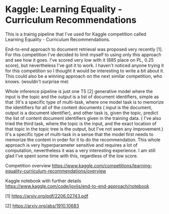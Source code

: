 **Kaggle: Learning Equality - Curriculum Recommendations**
===============

This is a trainig pipeline that I've used for Kaggle competition called Learning Equality - Curriculum Recommendations.

End-to-end approach to document retrieval was proposed very recently [1]. For this competition I've decided to limit myself to using only this approach and see how it goes. I've scored very low with it (885 place on PL, 0.25 score), but nevertheless I've got it to work. I haven't noticed anyone trying it for this competition so I thought it would be interesting to write a bit about it. This could also be a winning approach on the next similar competition, who knows. (wouldn't surprise me)

Whole inference pipeline is just one T5 [2] generative model where the input is the topic and the output is a list of document identifiers, simple as that :)It's a specific type of multi-task, where one model task is to memorize the identifiers for all of the content documents ( input is the document, output is a document identifier), and other task is, given the topic, predict the list of content document identifiers given in the training data. ( I've also tried the third task, where the topic is the input, and the exact location of that topic in the topic tree is the output, but I've not seen any improvement.) It's a specific type of multi-task in a sense that the model first needs to memorize the content in order for it to do the recommendation. This whole approach is very hyperparameter sensitive and requires a lot of computation, nevertheless it was a very interesting experience. I am still glad I've spent some time with this, regardless of the low score.

Competition overview
https://www.kaggle.com/competitions/learning-equality-curriculum-recommendations/overview

Kaggle notebook with further details
https://www.kaggle.com/code/joviis/end-to-end-approach/notebook

[1] https://arxiv.org/pdf/2206.02743.pdf

[2] https://arxiv.org/abs/1910.10683
